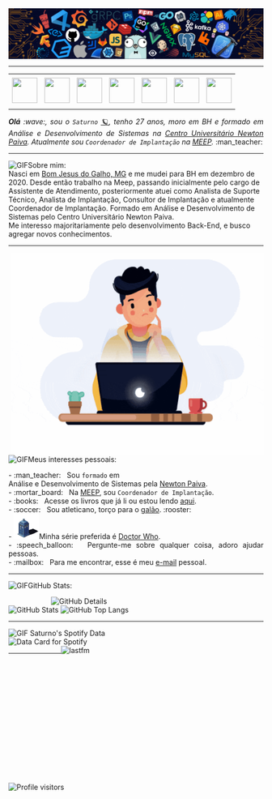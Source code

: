 <div>
<img align="center" alt="Header" src="https://github.com/gabrielsaturno/gabrielsaturno/blob/main/img/header.png?raw=true"/>
</div>

-----

<div align="center">
<table>
<tr>
 <td align="center" colspan="11"></td>
</tr> 
<tr>
<td><a href="https://github.com/gabrielsaturno" target="_blank"><img src="https://github.com/joaopauloaramuni/joaopauloaramuni/blob/main/img/github5.png?raw=true" width="50px" height="50px"/></a>
</td>
<td><a href="https://replit.com/@gabrielsaturnoa"><img src="https://github.com/joaopauloaramuni/joaopauloaramuni/blob/main/img/replit3.svg?raw=true" width="50px" height="50px"/></a>
</td>
<td><a href="mailto:gabrielsaturnoads@gmail.com" target="_blank"><img src="https://github.com/joaopauloaramuni/joaopauloaramuni/blob/main/img/gmail3.png?raw=true" width="50px" height="50px"/></a>
</td>
<td><a href="https://wa.me/553399765020" target="_blank"><img src="https://github.com/joaopauloaramuni/joaopauloaramuni/blob/main/img/wpp2.png?raw=true" width="50px" height="50px"/></a>
</td>
<td><a href="https://www.instagram.com/gabrisaturno/" target="_blank"><img src="https://github.com/joaopauloaramuni/joaopauloaramuni/blob/main/img/insta2.png?raw=true" width="50px" height="50px"/></a>
</td>
<td><a href="https://www.linkedin.com/in/gabriel-saturno/" target="_blank"><img src="https://github.com/joaopauloaramuni/joaopauloaramuni/blob/main/img/linkedin2.png?raw=true" width="50px" height="50px"/></a>
</td>
<td><a href="https://www.skoob.com.br/perfil/gabrisaturno" target="_blank"><img src="https://github.com/joaopauloaramuni/joaopauloaramuni/blob/main/img/skoob2.png?raw=true" width="50px" height="50px"/></a>
</td>
</tr>
<tr>
 <td align="center" colspan="11"></td>
</tr> 
</table>

</div>
<div align="justify">
<i><b>Olá</b> :wave:, sou o <code>Saturno</code> <a href='https://emojitool.com/pt/saturn'>&#129680;</a>, tenho 27 anos, moro em BH e formado em Análise e Desenvolvimento de Sistemas na <a href="https://newtonpaiva.br/" target="_blank">Centro Universitário Newton Paiva</a>. Atualmente sou <code>Coordenador de Implantação</code> na <a href="https://www.meep.com.br/" target="_blank">MEEP</a>.</i> :man_teacher:<br />
</div>

-----
<img height="20" alt="GIF" src="https://github.com/joaopauloaramuni/joaopauloaramuni/blob/main/img/soulgem.gif?raw=true"/>Sobre mim:<br />
Nasci em <a href="https://pt.wikipedia.org/wiki/Bom_Jesus_do_Galho" target="_blank">Bom Jesus do Galho, MG</a> e me mudei para BH em dezembro de 2020. Desde então trabalho na Meep, passando inicialmente pelo cargo de Assistente de Atendimento, posteriormente atuei como Analista de Suporte Técnico, Analista de Implantação, Consultor de Implantação e atualmente Coordenador de Implantação. Formado em Análise e Desenvolvimento de Sistemas pelo Centro Universitário Newton Paiva.<br />Me interesso majoritariamente pelo desenvolvimento Back-End, e busco agregar novos conhecimentos.

-----

<div>
<div>
<img align="right" alt="GIF" src="https://github.com/gabrielsaturno/gabrielsaturno/blob/main/img/dev2.gif?raw=true" width="500px" height="399px"/>
</div>

<img height="20" alt="GIF" src="https://github.com/joaopauloaramuni/joaopauloaramuni/blob/main/img/soulgem.gif?raw=true"/>Meus interesses pessoais:

<div align="justify">
<p> 
- :man_teacher: &nbsp; Sou <code>formado</code> em <br />Análise e Desenvolvimento de Sistemas pela <a href="https://newtonpaiva.br/" target="_blank">Newton Paiva</a>.<br />
- :mortar_board: &nbsp; Na <a href="https://www.meep.com.br/" target="_blank">MEEP</a>, sou <code>Coordenador de Implantação</code>.<br />
- :books: &nbsp; Acesse os livros que já li ou estou lendo <a href="https://www.skoob.com.br/perfil/gabrisaturno" target="_blank">aqui</a>.<br />
- :soccer: &nbsp; Sou atleticano, torço para o <a href="https://atletico.com.br/" target="_blank">galão</a>. :rooster:<br />
- <img height ="50" alt="GIF" src="https://github.com/gabrielsaturno/gabrielsaturno/blob/main/img/tardis2.gif">Minha série preferida é <a href="https://www.doctorwho.tv/" target="_blank">Doctor Who</a>.<br />
- :speech_balloon: &nbsp; Pergunte-me sobre qualquer coisa, adoro ajudar pessoas.<br />
- :mailbox: &nbsp; Para me encontrar, esse é meu <a href="mailto:gabrielsaturnoads@gmail.com" target="_blank">e-mail</a> pessoal.<br />
</p>
</div>
</div>

-----

<img height="20" alt="GIF" src="https://github.com/joaopauloaramuni/joaopauloaramuni/blob/main/img/graphic.gif?raw=true"/>GitHub Stats:

<div>
<img align="right" alt="GitHub Details" width="420px" src="http://github-profile-summary-cards.vercel.app/api/cards/profile-details?username=gabrielsaturno&theme=github_dark"/>
<!--- <img alt="GitHub Commits" width="200px" src="http://github-profile-summary-cards.vercel.app/api/cards/productive-time?username=gabrielsaturno&theme=github_dark"/> -->
<img alt="GitHub Stats" width="200px" src="http://github-profile-summary-cards.vercel.app/api/cards/stats?username=gabrielsaturno&theme=github_dark"/>
<img alt="GitHub Top Langs" width="200px" src="http://github-profile-summary-cards.vercel.app/api/cards/repos-per-language?username=gabrielsaturno&theme=github_dark"/>
</div>

-----

<div>
<div>
<summary><img height="20" alt="GIF" src="https://github.com/joaopauloaramuni/joaopauloaramuni/blob/main/img/spotify.gif?raw=true"/> Saturno's Spotify Data</summary>
<img src="https://data-card-for-spotify.herokuapp.com/api/card?user_id=8ladn8qdkn2fzwq6tq9h896qc" alt="Data Card for Spotify">
</div>
<div>
<a href="https://www.last.fm/pt/user/gabsaturno" target="_blank"><img align="right" width="400px" height="270px" alt="lastfm" src="https://lastfm-recently-played.vercel.app/api?user=gabsaturno&width=400"/></a>
</div>
</div>

-----

<img alt="Profile visitors" src="https://komarev.com/ghpvc/?username=gabrielsaturno"/>
